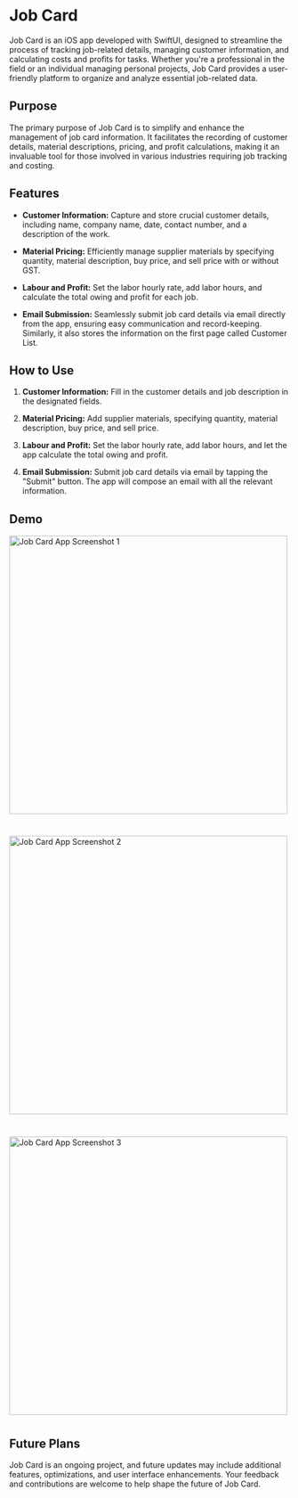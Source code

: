 # Job Card

Job Card is an iOS app developed with SwiftUI, designed to streamline the process of tracking job-related details, managing customer information, and calculating costs and profits for tasks. Whether you're a professional in the field or an individual managing personal projects, Job Card provides a user-friendly platform to organize and analyze essential job-related data.

## Purpose

The primary purpose of Job Card is to simplify and enhance the management of job card information. It facilitates the recording of customer details, material descriptions, pricing, and profit calculations, making it an invaluable tool for those involved in various industries requiring job tracking and costing.

## Features

- **Customer Information:** Capture and store crucial customer details, including name, company name, date, contact number, and a description of the work.

- **Material Pricing:** Efficiently manage supplier materials by specifying quantity, material description, buy price, and sell price with or without GST.

- **Labour and Profit:** Set the labor hourly rate, add labor hours, and calculate the total owing and profit for each job.

- **Email Submission:** Seamlessly submit job card details via email directly from the app, ensuring easy communication and record-keeping. Similarly, it also stores the information on the first page called Customer List.

## How to Use

1. **Customer Information:** Fill in the customer details and job description in the designated fields.

2. **Material Pricing:** Add supplier materials, specifying quantity, material description, buy price, and sell price.

3. **Labour and Profit:** Set the labor hourly rate, add labor hours, and let the app calculate the total owing and profit.

4. **Email Submission:** Submit job card details via email by tapping the "Submit" button. The app will compose an email with all the relevant information.

## Demo

<img width="500" alt="Job Card App Screenshot 1" src="https://github.com/andreiii14/Job-Card-iOS-App/assets/128039153/e0058d44-6b76-4362-95d9-d46dad3b91c3">

# 


<img width="500" alt="Job Card App Screenshot 2" src="https://github.com/andreiii14/Job-Card-iOS-App/assets/128039153/692d0c11-e89a-4b2e-9fad-34371644088c">

# 

<img width="500" alt="Job Card App Screenshot 3" src="https://github.com/andreiii14/Job-Card-iOS-App/assets/128039153/2dac01c2-db29-4079-82d7-3bdfd11e02ce">

# 
## Future Plans

Job Card is an ongoing project, and future updates may include additional features, optimizations, and user interface enhancements. Your feedback and contributions are welcome to help shape the future of Job Card.
